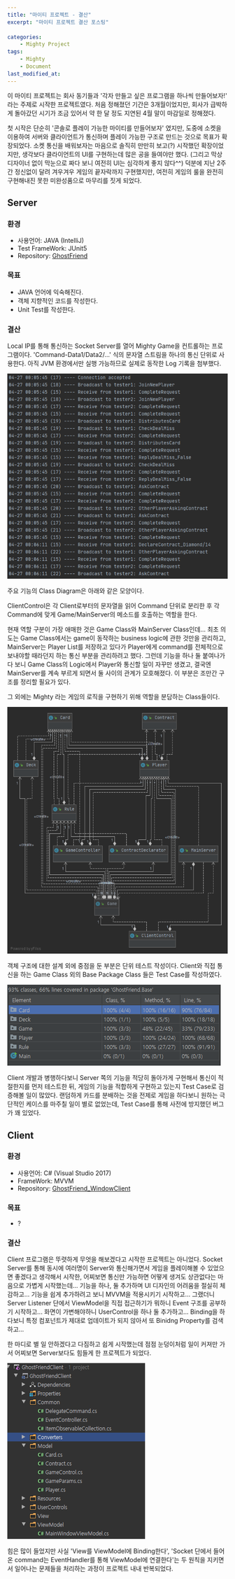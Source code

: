 ```yaml
---
title: "마이티 프로젝트 - 결산"
excerpt: "마이티 프로젝트 결산 포스팅"

categories: 
    - Mighty Project
tags: 
    - Mighty
    - Document
last_modified_at: 
---
```


이 마이티 프로젝트는 회사 동기들과 '각자 만들고 싶은 프로그램을 하나씩 만들어보자!' 라는 주제로 시작한 프로젝트였다. 처음 정해졌던 기간은 3개월이었지만, 회사가 급박하게 돌아갔던 시기가 조금 있어서 약 한 달 정도 지연된 4월 말이 마감일로 정해졌다.

첫 시작은 단순히 '콘솔로 플레이 가능한 마이티를 만들어보자' 였지만, 도중에 소켓을 이용하여 서버와 클라이언트가 통신하며 플레이 가능한 구조로 만드는 것으로 목표가 확장되었다. 소켓 통신을 배워보자는 마음으로 솔직히 만만히 보고(?) 시작했던 확장이었지만, 생각보다 클라이언트의 UI를 구현하는데 많은 공을 들여야만 했다. (그리고 막상 디자이너 없이 막눈으로 짜다 보니 여전히 UI는 심각하게 좋지 않다^^) 덕분에 지난 2주간 정신없이 달려 겨우겨우 게임의 끝자락까지 구현했지만, 여전히 게임의 룰을 완전히 구현해내진 못한 미완성품으로 마무리를 짓게 되었다.


## Server

### 환경
- 사용언어: JAVA (IntelliJ)
- Test FrameWork: JUnit5
- Repository: [GhostFriend](https://github.com/kippem9088/GhostFriend)

### 목표
- JAVA 언어에 익숙해진다. 
- 객체 지향적인 코드를 작성한다.
- Unit Test를 작성한다.

### 결산
Local IP를 통해 통신하는 Socket Server를 열어 Mighty Game을 컨트롤하는 프로그램이다. 'Command-Data1/Data2/...' 식의 문자열 스트림을 하나의 통신 단위로 사용한다. 아직 JVM 환경에서만 실행 가능하므로 실제로 동작한 Log 기록을 첨부했다.

![Server 동작 로그](/Images/ServerLog.PNG)


주요 기능의 Class Diagram은 아래와 같은 모양이다.

ClientControl은 각 Client로부터의 문자열을 읽어 Command 단위로 분리한 후 각 Command에 맞게 Game/MainServer의 메소드를 호출하는 역할을 한다.

현재 역할 구분이 가장 애매한 것은 Game Class와 MainServer Class인데... 최초 의도는 Game Class에서는 game이 동작하는 business logic에 관한 것만을 관리하고, MainServer는 Player List를 저장하고 있다가 Player에게 command를 전체적으로 보내야할 때라던지 하는 통신 부분을 관리하려고 했다. 그런데 기능을 하나 둘 붙여나가다 보니 Game Class의 Logic에서 Player와 통신할 일이 자꾸만 생겼고, 결국엔 MainServer를 계속 부르게 되면서 둘 사이의 관계가 모호해졌다. 이 부분은 조만간 구조를 정리할 필요가 있다.

그 외에는 Mighty 라는 게임의 로직을 구현하기 위해 역할을 분담하는 Class들이다. 

![Server Class Diagram](/Images/ServerClassDiagram2.PNG)


객체 구조에 대한 설계 외에 중점을 둔 부분은 단위 테스트 작성이다. Client와 직접 통신을 하는 Game Class 외의 Base Package Class 들은 Test Case를 작성하였다.

![Server Test Converage](/Images/ServerTestConverage.PNG)

Client 개발과 병행하다보니 Server 쪽의 기능을 적당히 돌아가게 구현해서 통신이 적절한지를 먼저 테스트한 뒤, 게임의 기능을 적합하게 구현하고 있는지 Test Case로 검증해볼 일이 많았다. 랜덤하게 카드를 분배하는 것을 전제로 게임을 하다보니 원하는 극단적인 케이스를 마주칠 일이 별로 없었는데, Test Case를 통해 사전에 방지했던 버그가 꽤 있었다. 


## Client

### 환경
- 사용언어: C# (Visual Studio 2017)
- FrameWork: MVVM
- Repository: [GhostFriend_WindowClient](https://github.com/kippem9088/GhostFriend_WindowClient)

### 목표
- ?

### 결산
Client 프로그램은 뚜렷하게 무엇을 해보겠다고 시작한 프로젝트는 아니었다. Socket Server를 통해 동시에 여러명이 Server와 통신해가면서 게임을 플레이해볼 수 있었으면 좋겠다고 생각해서 시작한, 어찌보면 통신만 가능하면 어떻게 생겨도 상관없다는 마음으로 가볍게 시작했는데... 기능을 하나, 둘 추가하며 UI 디자인의 어려움을 절실히 체감하고... 기능을 쉽게 추가하려고 보니 MVVM을 적용시키기 시작하고... 그랬더니 Server Listener 단에서 ViewModel을 직접 접근하기가 뭐하니 Event 구조를 공부하기 시작하고... 화면이 가변해야하니 UserControl을 하나 둘 추가하고... Binding을 하다보니 특정 컴포넌트가 제대로 업데이트가 되지 않아서 또 Binidng Property를 검색하고... 

한 마디로 별 일 안하겠다고 다짐하고 쉽게 시작했는데 점점 눈덩이처럼 일이 커져만 가서 어찌보면 Server보다도 힘들게 한 프로젝트가 되었다.

![Client Forder List](/Images/ClientFolders.PNG)

힘은 많이 들었지만 사실 'View를 ViewModel에 Binding한다', 'Socket 단에서 들어온 command는 EventHandler를 통해 ViewModel에 연결한다'는 두 원칙을 지키면서 일어나는 문제들을 처리하는 과정이 프로젝트 내내 반복되었다.